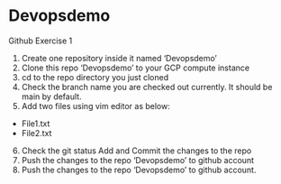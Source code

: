 # Devopsdemo

Github 
Exercise 1
1. Create one repository inside it named ‘Devopsdemo’
2. Clone this repo ‘Devopsdemo’ to your GCP compute instance
3. cd to the repo directory you just cloned
4. Check the branch name you are checked out currently. It should be main by default.
5. Add two files using vim editor as below:
- File1.txt
- File2.txt
6. Check the git status Add and Commit the changes to the repo
7. Push the changes to the repo ‘Devopsdemo’ to github account
8. Push the changes to the repo ‘Devopsdemo’ to github account.
